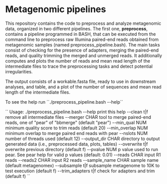 # Metagenomic pipelines
This repository contains the code to preprocess and analyze metagenomic data, organized in two different pipelines. 
The first one, **preprocess**, contains a pipeline programmed in BASH, that can be executed from the command line to preprocess raw Illumina paired-end reads obtained from metagenomic samples (named preprocess_pipeline.bash). The main tasks consist of checking for the presence of adapters, merging the paired-end reads, and quality trimming the merged and unmerged reads. It additionally computes and plots the number of reads and mean read length of the intermediate files to trace the preprocessing tasks and detect potential irregularities.

The output consists of a workable.fasta file, ready to use in downstream analyses, and table, and a plot of the number of sequences and mean read length of the intermediate files.

To see the help run ´´./preprocess_pipeline.bash --help´´

´´
Usage: ./preprocess_pipeline.bash <options>
--help                          print this help
--clean t|f                     remove all intermediate files
--merger CHAR                   tool to merge paired-end reads, one of "pear" of "bbmerge" (default "pear")
--min_qual NUM                  minimum quality score to trim reads (default 20)
--min_overlap NUM               minimum overlap to merge paired end reads with pear
--nslots NUM                    number of threads used (default 12)
--output_dir CHAR               directory to output generated data (i.e., preprocessed data, plots, tables)
--overwrite t|f                 overwrite previous directory (default f)
--pvalue NUM                    p value used to run pear. See pear help for valid p values (default: 0.01)
--reads CHAR                    input R1 reads
--reads2 CHAR                   input R2 reads
--sample_name CHAR              sample name (default metagenomex)
--subsample t|f                 subsample metagenome to 10K to test execution (default f)
--trim_adapters t|f             check for adapters and trim (default f)
´´
